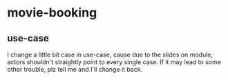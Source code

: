 # movie-booking
## use-case
I change a little bit case in use-case, cause due to the slides on module, actors shouldn't straightly point to every single case.
If it may lead to some other trouble, plz tell me and I'll change it back.